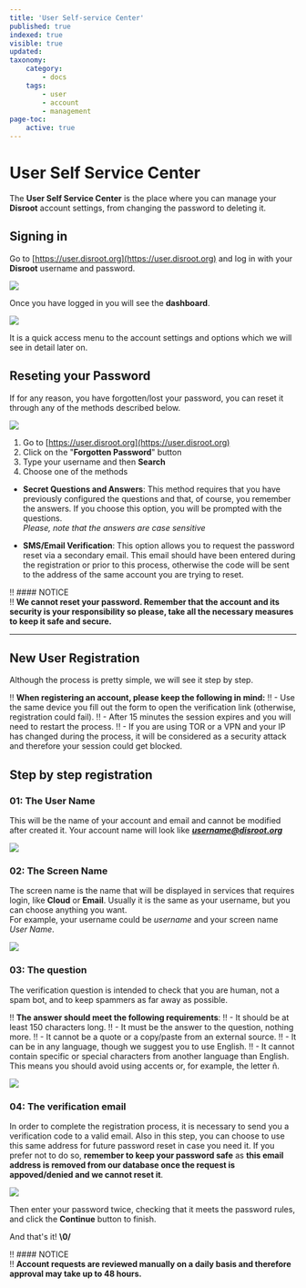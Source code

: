 ```yaml
---
title: 'User Self-service Center'
published: true
indexed: true
visible: true
updated:
taxonomy:
    category:
        - docs
    tags:
        - user
        - account
        - management
page-toc:
    active: true
---
```


# User Self Service Center

The **User Self Service Center** is the place where you can manage your **Disroot** account settings, from changing the password to deleting it.

## Signing in
Go to [https://user.disroot.org](https://user.disroot.org) and log in with your **Disroot** username and password.

![](en/login.png)

Once you have logged in you will see the **dashboard**.

![](en/dashboard.png)

It is a quick access menu to the account settings and options which we will see in detail later on.

##  Reseting your Password
If for any reason, you have forgotten/lost your password, you can reset it through any of the methods described below.

![](en/reset.gif)

1. Go to [https://user.disroot.org](https://user.disroot.org)
2. Click on the "**Forgotten Password**" button
3. Type your username and then **Search**
4. Choose one of the methods
  - **Secret Questions and Answers**: This method requires that you have previously configured the questions and that, of course, you remember the answers. If you choose this option, you will be prompted with the questions.<br> *Please, note that the answers are case sensitive*

  - **SMS/Email Verification**: This option allows you to request the password reset via a secondary email. This email should have been entered during the registration or prior to this process, otherwise the code will be sent to the address of the same account you are trying to reset.

!! #### NOTICE<br>
!! **We cannot reset your password. Remember that the account and its security is your responsibility so please, take all the necessary measures to keep it safe and secure.**

----

## New User Registration
Although the process is pretty simple, we will see it step by step.

!! **When registering an account, please keep the following in mind:**
!! - Use the same device you fill out the form to open the verification link (otherwise, registration could fail).
!! - After 15 minutes the session expires and you will need to restart the process.
!! - If you are using TOR or a VPN and your IP has changed during the process, it will be considered as a security attack and therefore your session could get blocked.


## Step by step registration
###  01: The User Name
This will be the name of your account and email and cannot be modified after created it. Your account name will look like _**username@disroot.org**_

![](en/reg_01.png)


### 02: The Screen Name
The screen name is the name that will be displayed in services that requires login, like **Cloud** or **Email**. Usually it is the same as your username, but you can choose anything you want.<br>
For example, your username could be _username_ and your screen name _User Name_.

![](en/reg_02.png)


### 03: The question
The verification question is intended to check that you are human, not a spam bot, and to keep spammers as far away as possible.

!! **The answer should meet the following requirements**:
!! - It should be at least 150 characters long.
!! - It must be the answer to the question, nothing more.
!! - It cannot be a quote or a copy/paste from an external source.
!! - It can be in any language, though we suggest you to use English.
!! - It cannot contain specific or special characters from another language than English. This means you should avoid using accents or, for example, the letter ñ.

![](en/reg_03.png)


### 04: The verification email
In order to complete the registration process, it is necessary to send you a verification code to a valid email. Also in this step, you can choose to use this same address for future password reset in case you need it. If you prefer not to do so, **remember to keep your password safe** as **this email address is removed from our database once the request is appoved/denied and we cannot reset it**.

![](en/reg_04.png)

Then enter your password twice, checking that it meets the password rules, and click the **Continue** button to finish.

And that's it! **\0/**

!! #### NOTICE<br>
!! **Account requests are reviewed manually on a daily basis and therefore approval may take up to 48 hours.**
